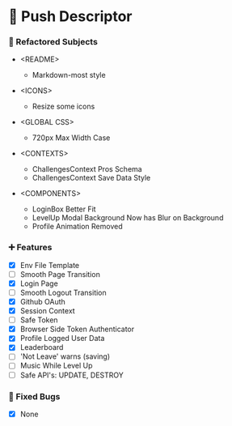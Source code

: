 # 🏁 Push Descriptor

### 🔧 Refactored Subjects

* \<README>
    * Markdown-most style

* \<ICONS>
    * Resize some icons

* \<GLOBAL CSS>
    * 720px Max Width Case

* \<CONTEXTS>
    * ChallengesContext Pros Schema
    * ChallengesContext Save Data Style

* \<COMPONENTS>
    * LoginBox Better Fit
    * LevelUp Modal Background Now has Blur on Background
    * Profile Animation Removed

### ➕ Features
*   [X] Env File Template
*   [ ] Smooth Page Transition
*   [X] Login Page
*   [ ] Smooth Logout Transition
*   [X] Github OAuth
*   [X] Session Context
*   [ ] Safe Token
*   [X] Browser Side Token Authenticator
*   [X] Profile Logged User Data
*   [X] Leaderboard
*   [ ] 'Not Leave' warns (saving)
*   [ ] Music While Level Up
*   [ ] Safe API's: UPDATE, DESTROY

### 🚨 Fixed Bugs

*   [X] None